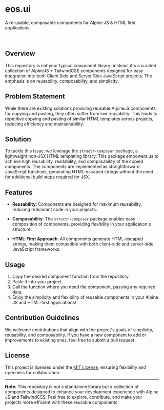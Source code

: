 # eos.ui 
A re-usable, composable components for Alpine JS & HTML first applications.
<br>
<br>
<br>
## Overview

This repository is not your typical component library; instead, it's a curated collection of AlpineJS + TailwindCSS components designed for easy integration into both Client Side and Server Side JavaScript projects. The emphasis is on reusability, composability, and simplicity.

## Problem Statement

While there are existing solutions providing reusable AlpineJS components for copying and pasting, they often suffer from low reusability. This leads to repetitive copying and pasting of similar HTML templates across projects, reducing efficiency and maintainability.

## Solution

To tackle this issue, we leverage the `structr-composer` package, a lightweight non-JSX HTML templating library. This package empowers us to achieve high reusability, readability, and composability of the copied components. The components are implemented as straightforward JavaScript functions, generating HTML-escaped strings without the need for additional build steps required for JSX.

## Features

- **Reusability**: Components are designed for maximum reusability, reducing redundant code in your projects.
  
- **Composability**: The `structr-composer` package enables easy composition of components, providing flexibility in your application's structure.

- **HTML-First Approach**: All components generate HTML-escaped strings, making them compatible with both client-side and server-side JavaScript frameworks.

## Usage

1. Copy the desired component function from the repository.
2. Paste it into your project.
3. Call the function where you need the component, passing any required data.
4. Enjoy the simplicity and flexibility of reusable components in your Alpine JS and HTML-first applications!

## Contribution Guidelines

We welcome contributions that align with the project's goals of simplicity, reusability, and composability. If you have a new component to add or improvements to existing ones, feel free to submit a pull request.

## License

This project is licensed under the [MIT License](LICENSE), ensuring flexibility and openness for collaboration.

---

**Note:** This repository is not a standalone library but a collection of components designed to enhance your development experience with Alpine JS and TailwindCSS. Feel free to explore, contribute, and make your projects more efficient with these reusable components.
